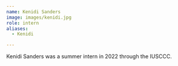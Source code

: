 ```yaml
---
name: Kenidi Sanders
image: images/kenidi.jpg
role: intern
aliases:
  - Kenidi

---
```


Kenidi Sanders was a summer intern in 2022 through the IUSCCC.  
